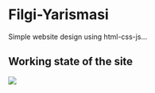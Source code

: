 <h1>Filgi-Yarismasi</h1>


Simple website design using html-css-js...




<h2> Working state of the site </h2>

![](ekran.gif)
